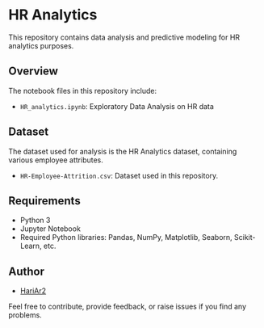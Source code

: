 # HR Analytics

This repository contains data analysis and predictive modeling for HR analytics purposes. 

## Overview 

The notebook files in this repository include: 

- `HR_analytics.ipynb`: Exploratory Data Analysis on HR data 
 
## Dataset 

The dataset used for analysis is the HR Analytics dataset, containing various employee attributes.

- `HR-Employee-Attrition.csv`: Dataset used in this repository.
 
## Requirements

- Python 3
- Jupyter Notebook
- Required Python libraries: Pandas, NumPy, Matplotlib, Seaborn, Scikit-Learn, etc.

## Author

- [HariAr2](https://github.com/HariAr2)

Feel free to contribute, provide feedback, or raise issues if you find any problems.
